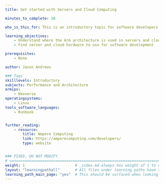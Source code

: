 ```yaml
---
title: Get started with Servers and Cloud Computing

minutes_to_complete: 10

who_is_this_for: This is an introductory topic for software developers working on server and cloud applications who are new to the Arm architecture.

learning_objectives:
    - Understand where the Arm architecture is used in servers and cloud computing
    - Find server and cloud hardware to use for software development

prerequisites:
    - None

author: Jason Andrews

### Tags
skilllevels: Introductory
subjects: Performance and Architecture
armips:
    - Neoverse
operatingsystems:
    - Linux
tools_software_languages:
    - Runbook


further_reading:
    - resource:
        title: Ampere Computing
        link: https://amperecomputing.com/developers/
        type: website


### FIXED, DO NOT MODIFY
# ================================================================================
weight: 1                       # _index.md always has weight of 1 to order correctly
layout: "learningpathall"       # All files under learning paths have this same wrapper
learning_path_main_page: "yes"  # This should be surfaced when looking for related content. Only set for _index.md of learning path content.
---
```

